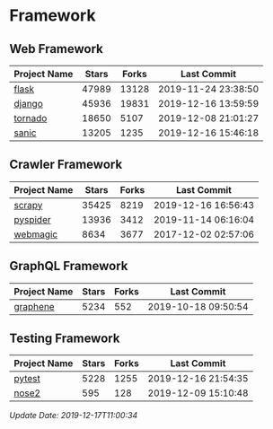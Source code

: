 # Framework

## Web Framework

| Project Name | Stars | Forks | Last Commit |
| ------------ | ----- | ----- | ----------- |
| [flask](https://github.com/pallets/flask) | 47989 | 13128 | 2019-11-24 23:38:50 |
| [django](https://github.com/django/django) | 45936 | 19831 | 2019-12-16 13:59:59 |
| [tornado](https://github.com/tornadoweb/tornado) | 18650 | 5107 | 2019-12-08 21:01:27 |
| [sanic](https://github.com/huge-success/sanic) | 13205 | 1235 | 2019-12-16 15:46:18 |

## Crawler Framework

| Project Name | Stars | Forks | Last Commit |
| ------------ | ----- | ----- | ----------- |
| [scrapy](https://github.com/scrapy/scrapy) | 35425 | 8219 | 2019-12-16 16:56:43 |
| [pyspider](https://github.com/binux/pyspider) | 13936 | 3412 | 2019-11-14 06:16:04 |
| [webmagic](https://github.com/code4craft/webmagic) | 8634 | 3677 | 2017-12-02 02:57:06 |

## GraphQL Framework

| Project Name | Stars | Forks | Last Commit |
| ------------ | ----- | ----- | ----------- |
| [graphene](https://github.com/graphql-python/graphene) | 5234 | 552 | 2019-10-18 09:50:54 |

## Testing Framework

| Project Name | Stars | Forks | Last Commit |
| ------------ | ----- | ----- | ----------- |
| [pytest](https://github.com/pytest-dev/pytest) | 5228 | 1255 | 2019-12-16 21:54:35 |
| [nose2](https://github.com/nose-devs/nose2) | 595 | 128 | 2019-12-09 15:10:48 |

*Update Date: 2019-12-17T11:00:34*